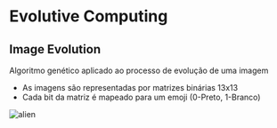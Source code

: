 # Evolutive Computing
## Image Evolution
Algoritmo genético aplicado ao processo de evolução de uma imagem
- As imagens são representadas por matrizes binárias 13x13
- Cada bit da matriz é mapeado para um emoji (0-Preto, 1-Branco)

![alien](https://user-images.githubusercontent.com/33939999/99411324-3c9b8380-28d2-11eb-84a0-45db00a8fabc.png)
